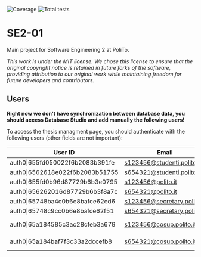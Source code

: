 ![Coverage](https://img.shields.io/badge/Coverage-82.6%25-green)
![Total tests](https://img.shields.io/badge/Total%20tests-200-green)


# SE2-01

Main project for Software Engineering 2 at PoliTo.

_This work is under the MIT license. We chose this license to ensure that the original copyright notice is retained in future forks of the software, providing attribution to our original work while maintaining freedom for future developers and contributors._

## Users

**Right now we don't have synchronization between database data, you should access Database Studio and add manually the following users!**

To access the thesis managment page, you should authenticate with the following users (other fields are not important):

| User ID                        | Email                      | Role    |
| ------------------------------ | -------------------------- | ------- |
| auth0&#124;655fd050022f6b2083b391fe | s123456@studenti.polito.it | student |
| auth0&#124;6562618e022f6b2083b51755 | s654321@studenti.polito.it | student |
| auth0&#124;655fd0b96d87729b6b3e0795 | s123456@polito.it          | teacher |
| auth0&#124;656262016d87729b6b3f8a7c | s654321@polito.it          | teacher |
| auth0&#124;65748ba4c0b6e8bafce62ed6 | s123456@secretary.polito.it| secretary |
| auth0&#124;65748c9cc0b6e8bafce62f51 | s654321@secretary.polito.it| secretary |
| auth0&#124;65a184585c3ac28cfeb3a679 | s123456@cosup.polito.it    | co-supervisor |
| auth0&#124;65a184baf7f3c33a2dccefb8 | s654321@cosup.polito.it    | co-supervisor |
